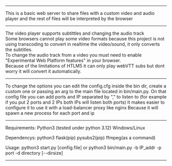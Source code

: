 ---------------------------------------------------

This is a basic web server to share files with a custom video and audio player and the rest of files will be interpreted by the browser

---------------------------------------------------

The video player supports subtittles and changing the audio track<br>
Some browsers cannot play some video formats because this project is not using transcoding to convert in realtime the video/sound, it only converts the subtitles.<br>
To change the audio track from a video you must need to enable "Experimental Web Platform features" in your browser.<br>
Because of the limitations of HTLM5 it can only play webVTT subs but dont worry it will convert it automatically.<br>

---------------------------------------------------

To change the options you can edit the config.cfg inside the bin dir, create a custom one or passing an arg to the main file located in bin/main.py.
On that config file you can add ports and IP separated by "," to listen to (for example if you put 2 ports and 2 IPs both IPs will listen both ports)
It makes easier to configure it to use it with a load-balancer proxy like nginx Because it will spawn a new process for each port and ip

---------------------------------------------------
Requirements:
 Python3 (tested under python 3.12)
 Windows/Linux

Dependencys:
 python3  flask(pip) pysubs2(pip) ffmpeg(as a command)

Usage:
  python3 start.py [config.file]
  or python3 bin/main.py -b IP_addr -p port -d directory [--dirsize]
  
  ---------------------------------------------------
